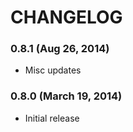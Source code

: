 CHANGELOG
=========

### 0.8.1 (Aug 26, 2014)

* Misc updates

### 0.8.0 (March 19, 2014)

* Initial release

